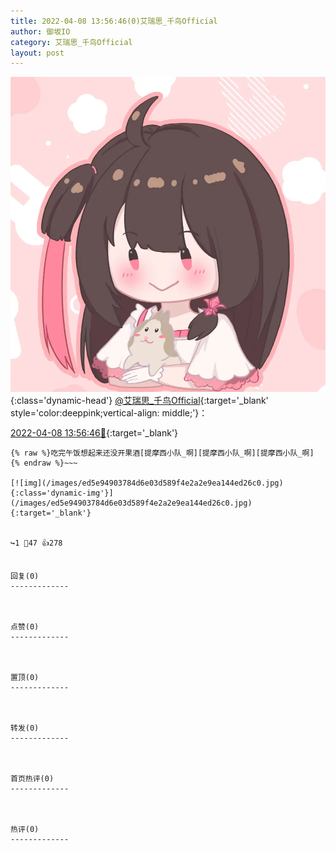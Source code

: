 ```yaml
---
title: 2022-04-08 13:56:46(0)艾瑞思_千鸟Official
author: 御坂IO
category: 艾瑞思_千鸟Official
layout: post
---
```


![img](/images/7e08840c56f251de28bdf766b647bd5fe9a5d50a.jpg){:class='dynamic-head'}
[@艾瑞思_千鸟Official](https://space.bilibili.com/1090010845/dynamic){:target='_blank' style='color:deeppink;vertical-align: middle;'}：

[2022-04-08 13:56:46🔗](https://t.bilibili.com/646646006969008134){:target='_blank'}

~~~
{% raw %}吃完午饭想起来还没开果酒[提摩西小队_啊][提摩西小队_啊][提摩西小队_啊]
{% endraw %}~~~

[![img](/images/ed5e94903784d6e03d589f4e2a2e9ea144ed26c0.jpg){:class='dynamic-img'}](/images/ed5e94903784d6e03d589f4e2a2e9ea144ed26c0.jpg){:target='_blank'}


↪️1 💬47 👍278


回复(0)
-------------



点赞(0)
-------------



置顶(0)
-------------



转发(0)
-------------



首页热评(0)
-------------



热评(0)
-------------



